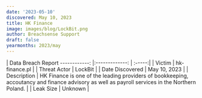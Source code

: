 ```yaml
---
date: '2023-05-10'
discovered: May 10, 2023
title: HK Finance
image: images/blog/LockBit.png
author: Breachsense Support
draft: false
yearmonths: 2023/may
---
```



| Data Breach Report
------------:     |:-------------:    | :-----:|
| Victim      | hk-finance.pl      | 
| Threat Actor      | LockBit      | 
| Date Discovered      | May 10, 2023      | 
| Description      | HK Finance is one of the leading providers of bookkeeping, accoutancy and finance advisory as well as payroll services in the Northern Poland.      | 
| Leak Size      | Unknown      | 

